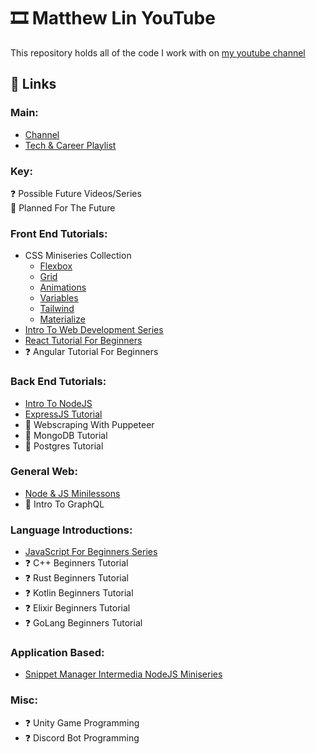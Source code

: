 # :film_strip: Matthew Lin YouTube
This repository holds all of the code I work with on [my youtube channel](https://www.youtube.com/channel/UCqVIqm9pT-4lH8v2UzkfxIA)

## :link: Links
### Main:
- [Channel](https://www.youtube.com/channel/UCqVIqm9pT-4lH8v2UzkfxIA)
- [Tech & Career Playlist](https://youtube.com/playlist?list=PLBJ1k5JU-XghSlzigkODwda8le_joKRtI)

### Key:
❓ Possible Future Videos/Series \
🚧 Planned For The Future

### Front End Tutorials:
- CSS Miniseries Collection
  - [Flexbox](https://youtube.com/playlist?list=PLBJ1k5JU-Xgj2Quei6aZLsz2GinMOYvFg)
  - [Grid](https://youtube.com/playlist?list=PLBJ1k5JU-XgiBFCnxDFYmitc9x39In8my)
  - [Animations](https://youtube.com/playlist?list=PLBJ1k5JU-XghXmqnw8uCOmlKzGBQWydk9)
  - [Variables](https://youtube.com/playlist?list=PLBJ1k5JU-Xgh2jeSvsqYLU-NA6-Asy5Js)
  - [Tailwind](https://youtube.com/playlist?list=PLBJ1k5JU-Xgi3WDlsjZts9BA6nCjZZArd)
  - [Materialize](https://youtube.com/playlist?list=PLBJ1k5JU-XgjrlLDxkVSIjcpaggUJBT9X)
- [Intro To Web Development Series](https://www.youtube.com/playlist?list=PLBJ1k5JU-XghM0f_SBa3cJ_hEV0B6cHTe)
- [React Tutorial For Beginners](https://youtube.com/playlist?list=PLBJ1k5JU-Xgg-cYM7135m2XB8YH9wbIHm)
- ❓ Angular Tutorial For Beginners

### Back End Tutorials:
- [Intro To NodeJS](https://youtube.com/playlist?list=PLBJ1k5JU-Xgj9z-JC8uDsZsevC7TITSUG)
- [ExpressJS Tutorial](https://youtube.com/playlist?list=PLBJ1k5JU-XghqVhHgn5kVjybs3yDtuaA0)
- 🚧 Webscraping With Puppeteer
- 🚧 MongoDB Tutorial
- 🚧 Postgres Tutorial

### General Web:
- [Node & JS Minilessons](https://youtube.com/playlist?list=PLBJ1k5JU-XghCdFOJXjN3IJurxXZr_3Su)
- 🚧 Intro To GraphQL

### Language Introductions:
- [JavaScript For Beginners Series](https://www.youtube.com/playlist?list=PLBJ1k5JU-XgijNWgLtEQ-tiZBYFYCQd-4)
- ❓ C++ Beginners Tutorial
- ❓ Rust Beginners Tutorial
- ❓ Kotlin Beginners Tutorial
- ❓ Elixir Beginners Tutorial
- ❓ GoLang Beginners Tutorial

### Application Based:
- [Snippet Manager Intermedia NodeJS Miniseries](https://youtube.com/playlist?list=PLBJ1k5JU-Xgh_ooD7fGQVLboPh4aVBUZ9)

### Misc:
- ❓ Unity Game Programming
- ❓ Discord Bot Programming
